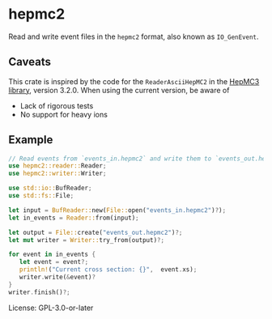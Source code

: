 # hepmc2

Read and write event files in the `hepmc2` format, also known as
`IO_GenEvent`.

## Caveats

This crate is inspired by the code for the `ReaderAsciiHepMC2` in the
[HepMC3 library](https://gitlab.cern.ch/hepmc/HepMC), version
3.2.0. When using the current version, be aware of

- Lack of rigorous tests
- No support for heavy ions

## Example

```rust
// Read events from `events_in.hepmc2` and write them to `events_out.hepmc2`
use hepmc2::reader::Reader;
use hepmc2::writer::Writer;

use std::io::BufReader;
use std::fs::File;

let input = BufReader::new(File::open("events_in.hepmc2")?);
let in_events = Reader::from(input);

let output = File::create("events_out.hepmc2")?;
let mut writer = Writer::try_from(output)?;

for event in in_events {
   let event = event?;
   println!("Current cross section: {}",  event.xs);
   writer.write(&event)?
}
writer.finish()?;
```

License: GPL-3.0-or-later
